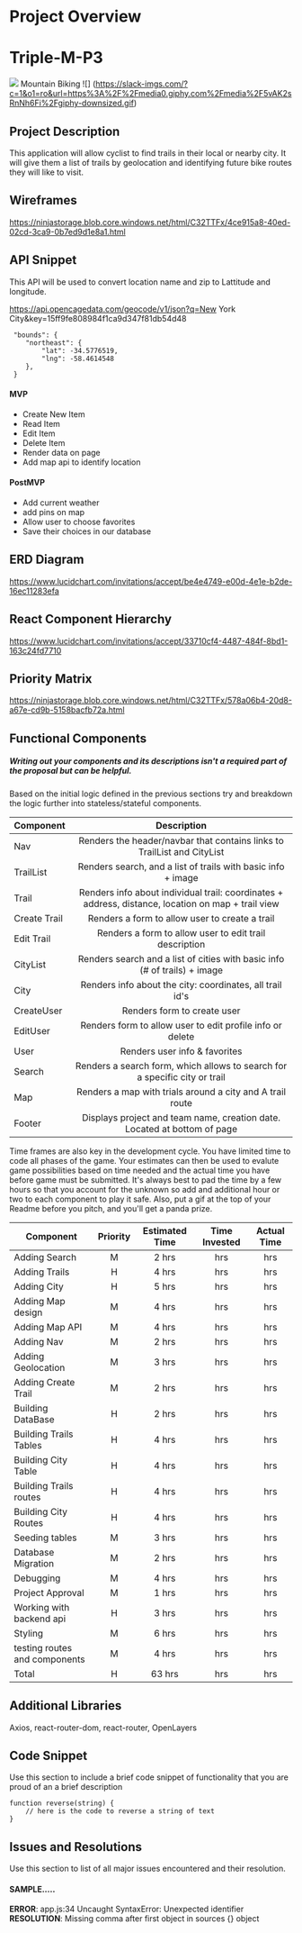 # Project Overview
# Triple-M-P3
![](https://files.slack.com/files-pri/T0351JZQ0-FPM0UN0SU/image.png)
      Mountain Biking
![] (https://slack-imgs.com/?c=1&o1=ro&url=https%3A%2F%2Fmedia0.giphy.com%2Fmedia%2F5vAK2sRnNh6Fi%2Fgiphy-downsized.gif)
## Project Description

This application will allow cyclist to find trails in their local or nearby city. It will give them 
a list of trails by geolocation and identifying future bike routes they will like to visit. 

## Wireframes

https://ninjastorage.blob.core.windows.net/html/C32TTFx/4ce915a8-40ed-02cd-3ca9-0b7ed9d1e8a1.html

## API Snippet
This API will be used to convert location name and zip to Lattitude and longitude.

https://api.opencagedata.com/geocode/v1/json?q=New York City&key=15ff9fe808984f1ca9d347f81db54d48


```
 "bounds": {
    "northeast": {
        "lat": -34.5776519,
        "lng": -58.4614548
    },
 }
``` 

#### MVP 
- Create New Item
- Read Item
- Edit Item
- Delete Item
- Render data on page 
- Add map api to identify location

#### PostMVP

- Add current weather
- add pins on map
- Allow user to choose favorites
- Save their choices in our database

## ERD Diagram

https://www.lucidchart.com/invitations/accept/be4e4749-e00d-4e1e-b2de-16ec11283efa

## React Component Hierarchy

https://www.lucidchart.com/invitations/accept/33710cf4-4487-484f-8bd1-163c24fd7710

## Priority Matrix

https://ninjastorage.blob.core.windows.net/html/C32TTFx/578a06b4-20d8-a67e-cd9b-5158bacfb72a.html

## Functional Components
##### Writing out your components and its descriptions isn't a required part of the proposal but can be helpful.

Based on the initial logic defined in the previous sections try and breakdown the logic further into stateless/stateful components. 

|   Component  | Description | 
| ------------ | :---: |  
| Nav          | Renders the header/navbar that contains links to TrailList and CityList |
| TrailList    | Renders search, and a list of trails with basic info  + image |
| Trail        | Renders info about individual trail: coordinates + address, distance, location on map + trail view |
| Create Trail | Renders a form to allow user to create a trail |
| Edit Trail   | Renders a form to allow user to edit trail description |
| CityList     | Renders search and a list of cities with basic info (# of trails) + image |
| City         | Renders info about the city: coordinates, all trail id's |
| CreateUser   | Renders form to create user |
| EditUser     | Renders form to allow user to edit profile info or delete |
| User         | Renders user info & favorites |
| Search       | Renders a search form, which allows to search for a specific city or trail |
| Map          | Renders a map with trials around a city and A trail route |
| Footer       | Displays project and team name, creation date. Located at bottom of page |


Time frames are also key in the development cycle.  You have limited time to code all phases of the game.  Your estimates can then be used to evalute game possibilities based on time needed and the actual time you have before game must be submitted. It's always best to pad the time by a few hours so that you account for the unknown so add and additional hour or two to each component to play it safe. Also, put a gif at the top of your Readme before you pitch, and you'll get a panda prize.

| Component | Priority | Estimated Time | Time Invested | Actual Time |
| --- | :---: |  :---: | :---: | :---: |
| Adding Search| M | 2 hrs| hrs | hrs |
| Adding Trails| H | 4 hrs| hrs | hrs |
| Adding City  | H | 5 hrs| hrs | hrs |
| Adding Map design  | M | 4 hrs| hrs | hrs |
| Adding Map API| M | 4 hrs| hrs | hrs |
| Adding Nav| M | 2 hrs| hrs | hrs |
| Adding Geolocation| M | 3 hrs| hrs | hrs |
| Adding Create Trail| M | 2 hrs| hrs | hrs |
| Building DataBase | H | 2 hrs| hrs | hrs |
| Building Trails Tables| H | 4 hrs| hrs | hrs |
| Building City Table| H | 4 hrs| hrs | hrs |
| Building Trails routes| H | 4 hrs| hrs | hrs |
| Building City Routes | H | 4 hrs| hrs | hrs |
| Seeding tables| M | 3 hrs| hrs | hrs |
| Database Migration | M | 2 hrs| hrs | hrs |
| Debugging| M | 4 hrs| hrs | hrs |
| Project Approval | M | 1 hrs| hrs | hrs |
| Working with backend api | H | 3 hrs| hrs | hrs |
| Styling | M | 6 hrs| hrs | hrs |
| testing routes and components| M | 4 hrs| hrs | hrs |
| Total | H | 63 hrs| hrs | hrs |


## Additional Libraries
 Axios, react-router-dom, react-router, OpenLayers 

## Code Snippet

Use this section to include a brief code snippet of functionality that you are proud of an a brief description  

```
function reverse(string) {
	// here is the code to reverse a string of text
}
```

## Issues and Resolutions
 Use this section to list of all major issues encountered and their resolution.

#### SAMPLE.....
**ERROR**: app.js:34 Uncaught SyntaxError: Unexpected identifier                                
**RESOLUTION**: Missing comma after first object in sources {} object